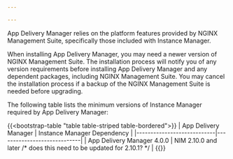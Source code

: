 ```yaml
---

---
```


App Delivery Manager relies on the platform features provided by NGINX Management Suite, specifically those included with Instance Manager. 

When installing App Delivery Manager, you may need a newer version of NGINX Management Suite. The installation process will notify you of any version requirements before installing App Delivery Manager and any dependent packages, including NGINX Management Suite. You may cancel the installation process if a backup of the NGINX Management Suite is needed before upgrading.

The following table lists the minimum versions of Instance Manager required by App Delivery Manager:

{{<bootstrap-table "table table-striped table-bordered">}}
| App Delivery Manager       | Instance Manager Dependency |
|----------------------------|-----------------------------|
| App Delivery Manager 4.0.0 | NIM 2.10.0 and later /* does this need to be updated for 2.10.1? */        |
{{</bootstrap-table>}}


<!-- Do not remove. Keep this code at the bottom of the include -->
<!-- DOCS-000 -->
